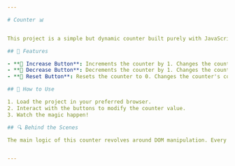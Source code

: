 ```yaml
---

# Counter 📊


This project is a simple but dynamic counter built purely with JavaScript and manipulated through DOM. A user can increase, decrease, or reset the counter, and the color of the value changes accordingly to provide visual feedback.

## 🌟 Features

- **🔼 Increase Button**: Increments the counter by 1. Changes the counter's color to green.
- **🔽 Decrease Button**: Decrements the counter by 1. Changes the counter's color to red.
- **🔄 Reset Button**: Resets the counter to 0. Changes the counter's color to default.

## 🚀 How to Use

1. Load the project in your preferred browser.
2. Interact with the buttons to modify the counter value.
3. Watch the magic happen!

## 🔍 Behind the Scenes

The main logic of this counter revolves around DOM manipulation. Every time a button is clicked, an event listener triggers a function that modifies the counter's value and updates its color.


---
```

